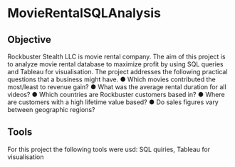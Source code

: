 # MovieRentalSQLAnalysis
## Objective
Rockbuster Stealth LLC is movie rental company. The aim of this project is to analyze movie rental database to maximize profit by using SQL queries and Tableau for visualisation.
The project addresses the following practical questions that a business might have.
● Which movies contributed the most/least to revenue gain?
● What was the average rental duration for all videos?
● Which countries are Rockbuster customers based in?
● Where are customers with a high lifetime value based?
● Do sales figures vary between geographic regions?

## Tools
For this project the following tools were usd:
SQL quiries,
Tableau for visualisation

